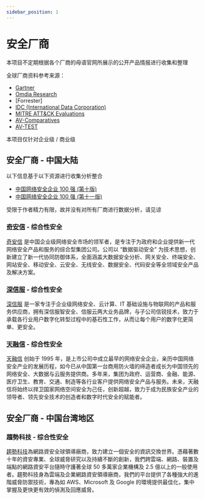 ```yaml
---
sidebar_position: 1
---
```


# 安全厂商

本项目不定期根据各个厂商的母语官网所展示的公开产品情报进行收集和整理

全球厂商资料参考来源：

- [Gartner](https://www.gartner.com/)
- [Omdia Research](https://omdia.tech.informa.com/)
- \[Forrester]
- [IDC (International Data Corporation)](https://www.idc.com/)
- [MITRE ATT\&CK Evaluations](https://evals.mitre.org/)
- [AV-Comparatives](https://www.av-comparatives.org/)
- [AV-TEST](https://www.av-test.org/)

本项目仅针对企业级 / 商业级

## 安全厂商 - 中国大陆

以下信息基于以下资源进行收集分析整合

- [中国网络安全企业 100 强 (第十版)](https://www.aqniu.com/focus/jiaodiantu/91051.html)
- [中国网络安全企业 100 强 (第十一版)](https://www.aqniu.com/industry/101367.html)

受限于作者精力有限，故并没有对所有厂商进行数据分析，请见谅

### [奇安信](./Qianxin/) - 综合性安全

[奇安信](https://www.qianxin.com/) 是中国企业级网络安全市场的领军者，是专注于为政府和企业提供新一代网络安全产品和服务的综合型集团公司。公司以 “数据驱动安全” 为技术思想，创新建立了新一代协同防御体系，全面涵盖大数据安全分析、网关安全、终端安全、网站安全、移动安全、云安全、无线安全、数据安全、代码安全等全领域安全产品及解决方案。

### [深信服](./Sangfor/) - 综合性安全

[深信服](https://www.sangfor.com.cn/) 是一家专注于企业级网络安全、云计算、IT 基础设施与物联网的产品和服务供应商，拥有深信服智安全、信服云两大业务品牌，与子公司信锐技术，致力于承载各行业用户数字化转型过程中的基石性工作，从而让每个用户的数字化更简单、更安全。

### [天融信](./Topsec/) - 综合性安全

[天融信](https://www.topsec.com.cn/) 创始于 1995 年，是上市公司中成立最早的网络安全企业，亲历中国网络安全产业的发展历程，如今已从中国第一台商用防火墙的缔造者成长为中国领先的网络安全、大数据与云服务提供商。多年来，集团为政府、运营商、金融、能源、医疗卫生、教育、交通、制造等各行业客户提供网络安全产品与服务。未来，天融信将始终以捍卫国家网络空间安全为己任，创新超越，致力于成为民族安全产业的领导者、领先安全技术的创造者和数字时代安全的赋能者。

## 安全厂商 - 中国台湾地区

### 趨勢科技 - 综合性安全

[趨勢科技](https://www.trendmicro.com/)為網路資安全球領導廠商，致力建立一個安全的資訊交換世界。憑藉著數十年的資安專業、全球威脅研究以及持續不斷的創新，我們跨雲端、網路、裝置及端點的網路資安平台隨時守護著全球 50 多萬家企業機構及 2.5 億以上的一般使用者。趨勢科技身為雲端及企業網路資安領導廠商，我們的平台提供了各種強大的進階威脅防禦技術，專為如 AWS、Microsoft 及 Google 的環境提供最佳化，集中掌握及更快更有效的偵測及回應威脅。
